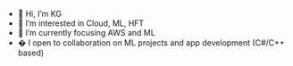 - 👋 Hi, I’m KG
- 👀 I’m interested in Cloud, ML, HFT
- 🌱 I’m currently focusing AWS and ML
- �  I open to collaboration on ML projects and app development (C#/C++ based) 

<!---
revorg25/revorg25 is a ✨ special ✨ repository because its `README.md` (this file) appears on your GitHub profile.
You can click the Preview link to take a look at your changes.
--->
